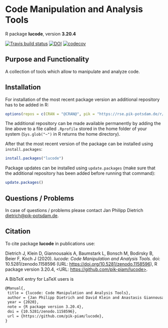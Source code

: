 # Code Manipulation and Analysis Tools

R package **lucode**, version **3.20.4**

[![Travis build status](https://travis-ci.com/pik-piam/lucode.svg?branch=master)](https://travis-ci.com/pik-piam/lucode) [![DOI](https://zenodo.org/badge/DOI/10.5281/zenodo.1158596.svg)](https://doi.org/10.5281/zenodo.1158596) [![codecov](https://codecov.io/gh/pik-piam/lucode/branch/master/graph/badge.svg)](https://codecov.io/gh/pik-piam/lucode)

## Purpose and Functionality

A collection of tools which allow to manipulate and analyze code.


## Installation

For installation of the most recent package version an additional repository has to be added in R:

```r
options(repos = c(CRAN = "@CRAN@", pik = "https://rse.pik-potsdam.de/r/packages"))
```
The additional repository can be made available permanently by adding the line above to a file called `.Rprofile` stored in the home folder of your system (`Sys.glob("~")` in R returns the home directory).

After that the most recent version of the package can be installed using `install.packages`:

```r 
install.packages("lucode")
```

Package updates can be installed using `update.packages` (make sure that the additional repository has been added before running that command):

```r 
update.packages()
```

## Questions / Problems

In case of questions / problems please contact Jan Philipp Dietrich <dietrich@pik-potsdam.de>.

## Citation

To cite package **lucode** in publications use:

Dietrich J, Klein D, Giannousakis A, Baumstark L, Bonsch M, Bodirsky B, Beier F, Koch J (2020). _lucode: Code
Manipulation and Analysis Tools_. doi: 10.5281/zenodo.1158596 (URL: https://doi.org/10.5281/zenodo.1158596), R
package version 3.20.4, <URL: https://github.com/pik-piam/lucode>.

A BibTeX entry for LaTeX users is

 ```latex
@Manual{,
  title = {lucode: Code Manipulation and Analysis Tools},
  author = {Jan Philipp Dietrich and David Klein and Anastasis Giannousakis and Lavinia Baumstark and Markus Bonsch and Benjamin Leon Bodirsky and Felicitas Beier and Johannes Koch},
  year = {2020},
  note = {R package version 3.20.4},
  doi = {10.5281/zenodo.1158596},
  url = {https://github.com/pik-piam/lucode},
}
```

